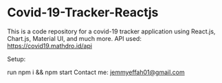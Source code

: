 # Covid-19-Tracker-Reactjs
This is a code repository for a covid-19 tracker application using React.js, Chart.js, Material UI, and much more.
API used: https://covid19.mathdro.id/api

Setup:

run npm i && npm start
Contact me: jemmyeffah01@gmail.com
